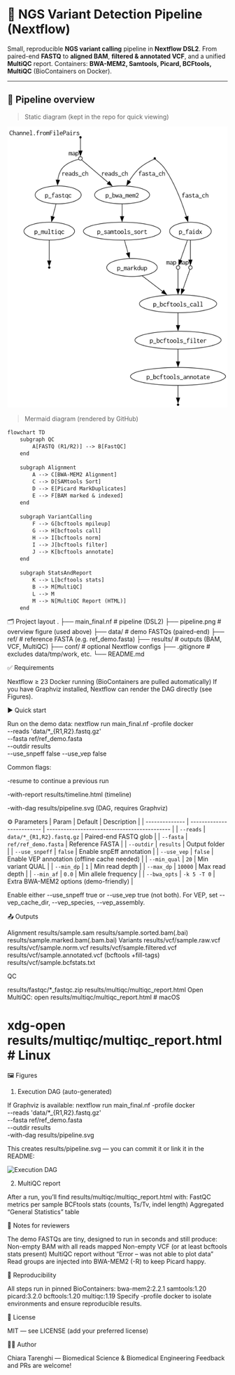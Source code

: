 # 🧬 NGS Variant Detection Pipeline (Nextflow)

Small, reproducible **NGS variant calling** pipeline in **Nextflow DSL2**.
From paired-end **FASTQ** to **aligned BAM**, **filtered & annotated VCF**, and a unified **MultiQC** report.
Containers: **BWA-MEM2, Samtools, Picard, BCFtools, MultiQC** (BioContainers on Docker).

---

## 📸 Pipeline overview

> Static diagram (kept in the repo for quick viewing)

![Pipeline overview](pipeline.png)

> Mermaid diagram (rendered by GitHub)

```mermaid
flowchart TD
    subgraph QC
        A[FASTQ (R1/R2)] --> B[FastQC]
    end

    subgraph Alignment
        A --> C[BWA-MEM2 Alignment]
        C --> D[SAMtools Sort]
        D --> E[Picard MarkDuplicates]
        E --> F[BAM marked & indexed]
    end

    subgraph VariantCalling
        F --> G[bcftools mpileup]
        G --> H[bcftools call]
        H --> I[bcftools norm]
        I --> J[bcftools filter]
        J --> K[bcftools annotate]
    end

    subgraph StatsAndReport
        K --> L[bcftools stats]
        B --> M[MultiQC]
        L --> M
        M --> N[MultiQC Report (HTML)]
    end
```

🗂 Project layout
.
├── main_final.nf            # pipeline (DSL2)
├── pipeline.png             # overview figure (used above)
├── data/                    # demo FASTQs (paired-end)
├── ref/                     # reference FASTA (e.g. ref_demo.fasta)
├── results/                 # outputs (BAM, VCF, MultiQC)
├── conf/                    # optional Nextflow configs
├── .gitignore               # excludes data/tmp/work, etc.
└── README.md

✅ Requirements

Nextflow ≥ 23
Docker running (BioContainers are pulled automatically)
If you have Graphviz installed, Nextflow can render the DAG directly (see Figures).

▶️ Quick start

Run on the demo data:
nextflow run main_final.nf -profile docker \
  --reads 'data/*_{R1,R2}.fastq.gz' \
  --fasta ref/ref_demo.fasta \
  --outdir results \
  --use_snpeff false --use_vep false

Common flags:

-resume to continue a previous run

-with-report results/timeline.html (timeline)

-with-dag results/pipeline.svg (DAG, requires Graphviz)

⚙️ Parameters
| Param          | Default                   | Description                                  |
| -------------- | ------------------------- | -------------------------------------------- |
| `--reads`      | `data/*_{R1,R2}.fastq.gz` | Paired-end FASTQ glob                        |
| `--fasta`      | `ref/ref_demo.fasta`      | Reference FASTA                              |
| `--outdir`     | `results`                 | Output folder                                |
| `--use_snpeff` | `false`                   | Enable snpEff annotation                     |
| `--use_vep`    | `false`                   | Enable VEP annotation (offline cache needed) |
| `--min_qual`   | `20`                      | Min variant QUAL                             |
| `--min_dp`     | `1`                       | Min read depth                               |
| `--max_dp`     | `10000`                   | Max read depth                               |
| `--min_af`     | `0.0`                     | Min allele frequency                         |
| `--bwa_opts`   | `-k 5 -T 0`               | Extra BWA-MEM2 options (demo-friendly)       |

Enable either --use_snpeff true or --use_vep true (not both).
For VEP, set --vep_cache_dir, --vep_species, --vep_assembly.

📤 Outputs

Alignment
results/sample.sam
results/sample.sorted.bam(.bai)
results/sample.marked.bam(.bam.bai)
Variants
results/vcf/sample.raw.vcf
results/vcf/sample.norm.vcf
results/vcf/sample.filtered.vcf
results/vcf/sample.annotated.vcf (bcftools +fill-tags)
results/vcf/sample.bcfstats.txt

QC

results/fastqc/*_fastqc.zip
results/multiqc/multiqc_report.html
Open MultiQC:
open results/multiqc/multiqc_report.html   # macOS
# xdg-open results/multiqc/multiqc_report.html  # Linux

🖼 Figures
1) Execution DAG (auto-generated)

If Graphviz is available:
nextflow run main_final.nf -profile docker \
  --reads 'data/*_{R1,R2}.fastq.gz' \
  --fasta ref/ref_demo.fasta \
  --outdir results \
  -with-dag results/pipeline.svg

This creates results/pipeline.svg — you can commit it or link it in the README:

![Execution DAG](results/pipeline.svg)

2) MultiQC report

After a run, you’ll find results/multiqc/multiqc_report.html with:
FastQC metrics per sample
BCFtools stats (counts, Ts/Tv, indel length)
Aggregated “General Statistics” table

🔬 Notes for reviewers

The demo FASTQs are tiny, designed to run in seconds and still produce:
Non-empty BAM with all reads mapped
Non-empty VCF (or at least bcftools stats present)
MultiQC report without “Error – was not able to plot data”
Read groups are injected into BWA-MEM2 (-R) to keep Picard happy.

🧪 Reproducibility

All steps run in pinned BioContainers:
bwa-mem2:2.2.1
samtools:1.20
picard:3.2.0
bcftools:1.20
multiqc:1.19
Specify -profile docker to isolate environments and ensure reproducible results.

📝 License

MIT — see LICENSE (add your preferred license)

👩‍💻 Author

Chiara Tarenghi — Biomedical Science & Biomedical Engineering
Feedback and PRs are welcome!
